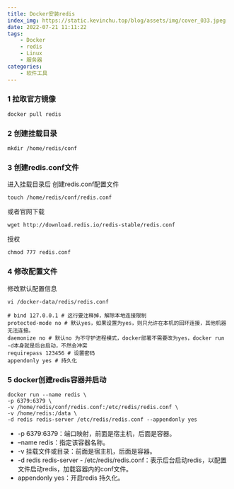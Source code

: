 ```yaml
---
title: Docker安装redis
index_img: https://static.kevinchu.top/blog/assets/img/cover_033.jpeg
date: 2022-07-21 11:11:22
tags:
    - Docker
    - redis
    - Linux
    - 服务器
categories:
    - 软件工具
---
```


### 1 拉取官方镜像
```
docker pull redis
```


### 2 创建挂载目录
```
mkdir /home/redis/conf
```

### 3 创建redis.conf文件
进入挂载目录后
创建redis.conf配置文件
```
touch /home/redis/conf/redis.conf
```
或者官网下载
```
wget http://download.redis.io/redis-stable/redis.conf
```
授权
```
chmod 777 redis.conf
```

### 4 修改配置文件

修改默认配置信息
```
vi /docker-data/redis/redis.conf
```
```
# bind 127.0.0.1 # 这行要注释掉，解除本地连接限制
protected-mode no # 默认yes，如果设置为yes，则只允许在本机的回环连接，其他机器无法连接。
daemonize no # 默认no 为不守护进程模式，docker部署不需要改为yes，docker run -d本身就是后台启动，不然会冲突
requirepass 123456 # 设置密码
appendonly yes # 持久化
```

### 5 docker创建redis容器并启动

```
docker run --name redis \
-p 6379:6379 \
-v /home/redis/conf/redis.conf:/etc/redis/redis.conf \
-v /home/redis:/data \
-d redis redis-server /etc/redis/redis.conf --appendonly yes
```

- -p 6379:6379：端口映射，前面是宿主机，后面是容器。
- –name redis：指定该容器名称。
- -v 挂载文件或目录：前面是宿主机，后面是容器。
- -d redis redis-server - /etc/redis/redis.conf：表示后台启动redis，以配置文件启动redis，加载容器内的conf文件。
- appendonly yes：开启redis 持久化。
